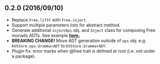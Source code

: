 0.2.0 (2016/09/10)
------------------
* Replace `Free.liftF` with `Free.inject`.
* Support multiple parameters lists for abstract method.  
* Generate additional `injectOps` obj. and `Inject` class for composing Free monads ADTs. See example [**here.**](https://github.com/Thangiee/Freasy-Monad/blob/master/core/src/test/scala/examples/ComposeFreeMonads.scala) 
* **BREAKING CHANGE!** Move ADT generation outside of `ops` obj. e.g. `KVStore.ops.GrammarADT` to `KVStore.GrammarADT`.
* Plugin fix: error marks when @free trait is defined at root (i.e. not under a package).